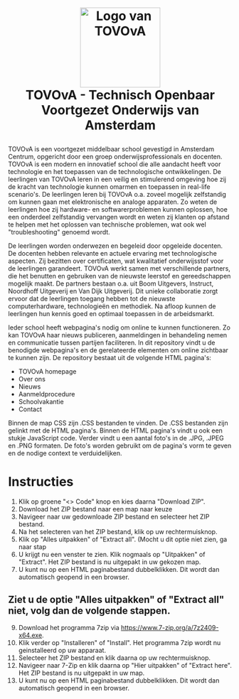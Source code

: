 <h1>
<p align="center">
  <img src="https://github.com/user-attachments/assets/29557c09-4691-4449-83dc-b6cfb67ffd38" alt="Logo van TOVOvA" width="180">
  <br>TOVOvA - Technisch Openbaar Voortgezet Onderwijs van Amsterdam
</h1>

TOVOvA is een voortgezet middelbaar school gevestigd in Amsterdam Centrum, opgericht door een groep onderwijsprofessionals en docenten. TOVOvA is een modern en innovatief school die alle aandacht heeft voor technologie en het toepassen van de technologische ontwikkelingen. De leerlingen van TOVOvA leren in een veilig en stimulerend omgeving hoe zij de kracht van technologie kunnen omarmen en toepassen in real-life scenario's. De leerlingen leren bij TOVOvA o.a. zoveel mogelijk zelfstandig om kunnen gaan met elektronische en analoge apparaten. Zo weten de leerlingen hoe zij hardware- en softwarerproblemen kunnen oplossen, hoe een onderdeel zelfstandig vervangen wordt en weten zij klanten op afstand te helpen met het oplossen van technische problemen, wat ook wel "troubleshooting" genoemd wordt.

De leerlingen worden onderwezen en begeleid door opgeleide docenten. De docenten hebben relevante en actuele ervaring met technologische aspecten. Zij bezitten over certificaten, wat kwalitatief onderwijsstof voor de leerlingen garandeert. TOVOvA werkt samen met verschillende partners, die het benutten en gebruiken van de nieuwste leerstof en gereedschappen mogelijk maakt. De partners bestaan o.a. uit Boom Uitgevers, Instruct, Noordhoff Uitgeverij en Van Dijk Uitgeverij. Dit unieke collaboratie zorgt ervoor dat de leerlingen toegang hebben tot de nieuwste computerhardware, technologieën en methodiek. Na afloop kunnen de leerlingen hun kennis goed en optimaal toepassen in de arbeidsmarkt.

Ieder school heeft webpagina's nodig om online te kunnen functioneren. Zo kan TOVOvA haar nieuws publiceren, aanmeldingen in behandeling nemen en communicatie tussen partijen faciliteren. In dit repository vindt u de benodigde webpagina's en de gerelateerde elementen om online zichtbaar te kunnen zijn. De repository bestaat uit de volgende HTML pagina's:
- TOVOvA homepage
- Over ons
- Nieuws
- Aanmeldprocedure
- Schoolvakantie
- Contact

Binnen de map CSS zijn .CSS bestanden te vinden. De .CSS bestanden zijn gelinkt met de HTML pagina's. Binnen de HTML pagina's vindt u ook een stukje JavaScript code. Verder vindt u een aantal foto's in de .JPG, .JPEG en .PNG formaten. De foto's worden gebruikt om de pagina's vorm te geven en de nodige context te verduidelijken.

# Instructies
1. Klik op groene "<> Code" knop en kies daarna "Download ZIP".
2. Download het ZIP bestand naar een map naar keuze
4. Navigeer naar uw gedownloade ZIP bestand en selecteer het ZIP bestand.
5. Na het selecteren van het ZIP bestand, klik op uw rechtermuisknop.
6. Klik op "Alles uitpakken" of "Extract all". (Mocht u dit optie niet zien, ga naar stap 
7. U krijgt nu een venster te zien. Klik nogmaals op "Uitpakken" of "Extract". Het ZIP bestand is nu uitgepakt in uw gekozen map.
8. U kunt nu op een HTML paginabestand dubbelklikken. Dit wordt dan automatisch geopend in een browser.

## Ziet u de optie "Alles uitpakken" of "Extract all" niet, volg dan de volgende stappen.
9. Download het programma 7zip via https://www.7-zip.org/a/7z2409-x64.exe.
10. Klik verder op "Installeren" of "Install". Het programma 7zip wordt nu geinstalleerd op uw apparaat.
11. Selecteer het ZIP bestand en klik daarna op uw rechtermuisknop.
12. Navigeer naar 7-Zip en klik daarna op "Hier uitpakken" of "Extract here". Het ZIP bestand is nu uitgepakt in uw map.
13. U kunt nu op een HTML paginabestand dubbelklikken. Dit wordt dan automatisch geopend in een browser.

